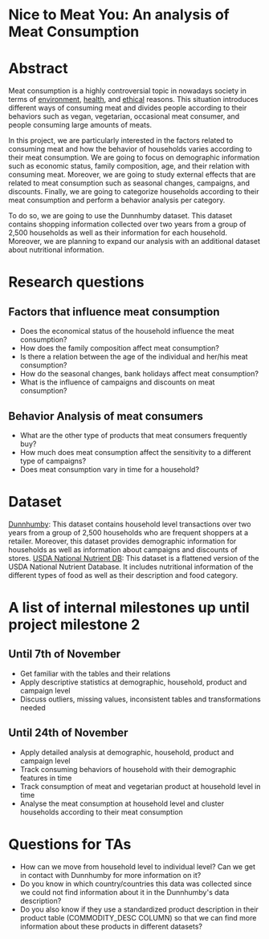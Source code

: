 # Nice to Meat You: An analysis of Meat Consumption

# Abstract
Meat consumption is a highly controversial topic in nowadays society in terms of [environment](https://www.theguardian.com/environment/2018/oct/10/huge-reduction-in-meat-eating-essential-to-avoid-climate-breakdown), [health](https://www.netflix.com/ch-en/title/81157840), and [ethical](http://traslosmuros.com/en/slaughterhouse-documentary/) reasons. This situation introduces different ways of consuming meat and divides people according to their behaviors such as vegan, vegetarian, occasional meat consumer, and people consuming large amounts of meats.

In this project, we are particularly interested in the factors related to consuming meat and how the behavior of households varies according to their meat consumption. We are going to focus on demographic information such as economic status, family composition, age, and their relation with consuming meat. Moreover, we are going to study external effects that are related to meat consumption such as seasonal changes, campaigns, and discounts. Finally, we are going to categorize households according to their meat consumption and perform a behavior analysis per category.

To do so, we are going to use the Dunnhumby dataset. This dataset contains shopping information collected over two years from a group of 2,500 households as well as their information for each household. Moreover, we are planning to expand our analysis with an additional dataset about nutritional information.

# Research questions
## Factors that influence meat consumption
* Does the economical status of the household influence the meat consumption?
* How does the family composition affect meat consumption?
* Is there a relation between the age of the individual and her/his meat consumption?
* How do the seasonal changes, bank holidays affect meat consumption?
* What is the influence of campaigns and discounts on meat consumption?
## Behavior Analysis of meat consumers
* What are the other type of products that meat consumers frequently buy?
* How much does meat consumption affect the sensitivity to a different type of campaigns?
* Does meat consumption vary in time for a household?

# Dataset
[Dunnhumby](https://www.dunnhumby.com/careers/engineering/sourcefiles): This dataset contains household level transactions over two years from a group of 2,500 households who are frequent shoppers at a retailer. Moreover, this dataset provides demographic information for households as well as information about campaigns and discounts of stores.
[USDA National Nutrient DB](https://data.world/craigkelly/usda-national-nutrient-db): This dataset is a flattened version of the USDA National Nutrient Database. It includes nutritional information of the different types of food as well as their description and food category.

# A list of internal milestones up until project milestone 2
## Until 7th of November
* Get familiar with the tables and their relations
* Apply descriptive statistics at demographic, household, product and campaign level
* Discuss outliers, missing values, inconsistent tables and transformations needed
## Until 24th of November
* Apply detailed analysis at demographic, household, product and campaign level
* Track consuming behaviors of household with their demographic features in time
* Track consumption of meat and vegetarian product at household level in time
* Analyse the meat consumption at household level and cluster households according to their meat consumption

# Questions for TAs
* How can we move from household level to individual level? Can we get in contact with Dunnhumby for more information on it?
* Do you know in which country/countries this data was collected since we could not find information about it in the Dunnhumby's data description?
* Do you also know if they use a standardized product description in their product table (COMMODITY_DESC COLUMN) so that we can find more information about these products in different datasets?
